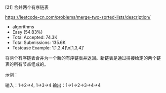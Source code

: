 [21] 合并两个有序链表  

https://leetcode-cn.com/problems/merge-two-sorted-lists/description/

* algorithms
* Easy (54.83%)
* Total Accepted:    74.3K
* Total Submissions: 135.6K
* Testcase Example:  '[1,2,4]\n[1,3,4]'

将两个有序链表合并为一个新的有序链表并返回。新链表是通过拼接给定的两个链表的所有节点组成的。 

示例：

输入：1->2->4, 1->3->4
输出：1->1->2->3->4->4


